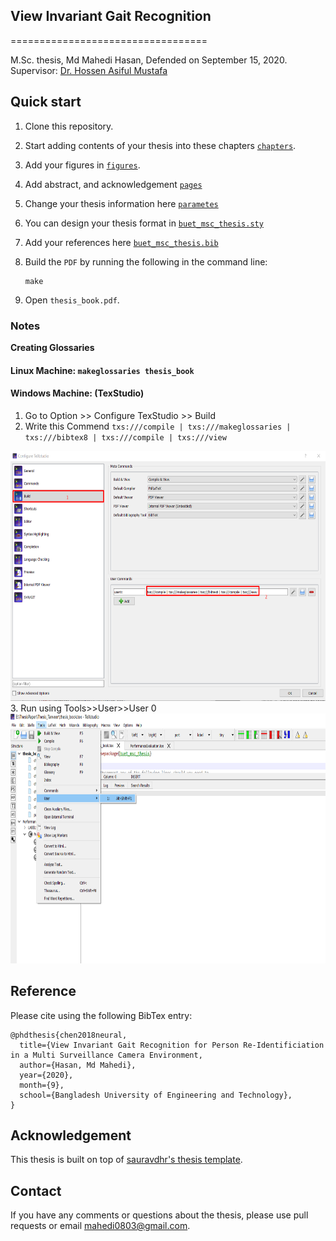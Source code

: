 ## View Invariant Gait Recognition
==================================

M.Sc. thesis, Md Mahedi Hasan, Defended on September 15, 2020. <br />
Supervisor: <a href="https://hossenmustafa.buet.ac.bd/">Dr. Hossen Asiful Mustafa</a> 

## Quick start

1. Clone this repository.
2. Start adding contents of your thesis into these chapters [`chapters`](./chapters).
3. Add your figures in [`figures`](./figures).
4. Add abstract, and acknowledgement [`pages`](./pages)
5. Change your thesis information here  [`parametes`](./parameters)
6. You can design your thesis format in [`buet_msc_thesis.sty`](./buet_msc_thesis.sty)
7. Add your references here [`buet_msc_thesis.bib`](./buet_msc_thesis.bib)
7. Build the `PDF` by running the following in the command line:

    ```
    make
    ```

8. Open `thesis_book.pdf`.

### Notes
<b>Creating Glossaries</b><br/>
#### Linux Machine: ``` makeglossaries thesis_book ```
#### Windows Machine: (TexStudio) <br/>
1. Go to Option >> Configure TexStudio >> Build
2. Write this Commend     ``` txs:///compile | txs:///makeglossaries | txs:///bibtex8 | txs:///compile | txs:///view ```
<img src="./imgs/texstudio1.png" width="600" height="400" />  
3. Run using Tools>>User>>User 0
<img src="./imgs/texstudio2.png" width="600" height="400" /> 


## Reference
Please cite using the following BibTex entry:
```
@phdthesis{chen2018neural,
  title={View Invariant Gait Recognition for Person Re-Identificiation in a Multi Surveillance Camera Environment,
  author={Hasan, Md Mahedi},
  year={2020},
  month={9},
  school={Bangladesh University of Engineering and Technology},
}
```

## Acknowledgement

This thesis is built on top of [sauravdhr's thesis template](https://github.com/sauravdhr/qPMS-Sigma).

## Contact

If you have any comments or questions about the thesis, please use pull requests or email <mahedi0803@gmail.com>.
